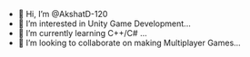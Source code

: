 - 👋 Hi, I’m @AkshatD-120
- 👀 I’m interested in Unity Game Development...
- 🌱 I’m currently learning  C++/C# ...
- 💞️ I’m looking to collaborate on making Multiplayer Games...

<!---
AkshatD-120/AkshatD-120 is a ✨ special ✨ repository because its `README.md` (this file) appears on your GitHub profile.
You can click the Preview link to take a look at your changes.
--->
